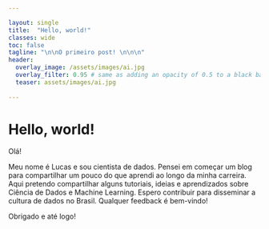 ```yaml
---

layout: single
title:  "Hello, world!"
classes: wide
toc: false
tagline: "\n\nO primeiro post! \n\n\n"
header:
  overlay_image: /assets/images/ai.jpg
  overlay_filter: 0.95 # same as adding an opacity of 0.5 to a black background
  teaser: assets/images/ai.jpg
  
---
```


# Hello, world!

Olá!

Meu nome é Lucas e sou cientista de dados.
Pensei em começar um blog para compartilhar um pouco do que aprendi ao longo da minha carreira.
Aqui pretendo compartilhar alguns tutoriais, ideias e aprendizados sobre Ciência de Dados e Machine Learning. Espero contribuir para disseminar a cultura de dados no Brasil.
Qualquer feedback é bem-vindo!

Obrigado e até logo!
